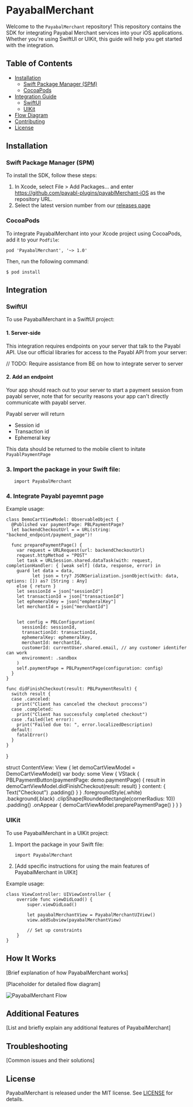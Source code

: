 # PayabalMerchant

Welcome to the `PayabalMerchant` repository! This repository contains the SDK for integrating Payabal Merchant services into your iOS applications. Whether you're using SwiftUI or UIKit, this guide will help you get started with the integration.

## Table of Contents

- [Installation](#installation)
  - [Swift Package Manager (SPM)](#swift-package-manager-spm)
  - [CocoaPods](#cocoapods)
- [Integration Guide](#integration)
  - [SwiftUI](#swiftui)
  - [UIKit](#uikit)
- [Flow Diagram](#flow-diagram)
- [Contributing](#contributing)
- [License](#license)


## Installation

### Swift Package Manager (SPM)

To install the SDK, follow these steps:
1. In Xcode, select File > Add Packages… and enter https://github.com/payabl-plugins/payablMerchant-iOS as the repository URL.
2. Select the latest version number from our [releases page](https://github.com/payabl-plugins/payablMerchant-iOS/releases)

### CocoaPods

To integrate PayabalMerchant into your Xcode project using CocoaPods, add it to your `Podfile`:

    pod 'PayabalMerchant', '~> 1.0'

Then, run the following command:

    $ pod install


## Integration

### **SwiftUI**

To use PayabalMerchant in a SwiftUI project:

#### 1. Server-side

This integration requires endpoints on your server that talk to the Payabl API. Use our official libraries for access to the Payabl API from your server:

// TODO: Require assistance from BE on how to integrate server to server

#### 2. Add an endpoint

Your app should reach out to your server to start a payment session from payabl server, note that
for security reasons your app can't directly communicate with payabl server.

Payabl server will return 
  - Session id
  - Transaction id
  - Ephemeral key
  
This data should be returned to the mobile client to initate `PayablPaymentPage`


### 3. Import the package in your Swift file:

       import PayabalMerchant

### 4. Integrate Payabl payemnt page 

Example usage:

    class DemoCartViewModel: ObservableObject {
      @Published var paymentPage: PBLPaymentPage?
      let backendCheckoutUrl = = URL(string: "backend_endpoint/payment_page")!

      func preparePaymentPage() {
        var request = URLRequest(url: backendCheckoutUrl)
        request.httpMethod = "POST"
        let task = URLSession.shared.dataTask(with: request, completionHandler: { [weak self] (data, response, error) in
        guard let data = data,
              let json = try? JSONSerialization.jsonObject(with: data, options: []) as? [String : Any]
        else { return }
        let sessionId = json["sessionId"]
        let transactionId = json["transactionId"]
        let ephemeralKey = json["empheralKey"]
        let merchantId = json["merchantId"]
        
        
        let config = PBLConfiguration(
          sessionId: sessionId,
          transactionId: transactionId,
          ephemeralKey: ephemeralKey,
          merchantId: merchantId,
          customerId: currentUser.shared.email, // any customer identifer can work
          environment: .sandbox
        )
        self.paymentPage = PBLPaymentPage(configuration: config)
      }
    }
    
    func didFinishCheckout(result: PBLPaymentResult) {
      switch result {
      case .canceled:
        print("Client has canceled the checkout proccess")
      case .completed:
        print("Client has successfuly completed checkout")
      case .failed(let error):
        print("Failed due to: ", error.localizedDescription)
      default:
        fatalError()
      }
    }
  }
  
  struct ContentView: View {
    let demoCartViewModel = DemoCartViewModel()
    var body: some View {
        VStack {
          PBLPaymentButton(paymentPage: demo.paymentPage) { result in
            demoCartViewModel.didFinishCheckout(result: result)
          } content: {
            Text("Checkout")
              .padding()
          }
        }
        .foregroundStyle(.white)
        .background(.black)
        .clipShape(RoundedRectangle(cornerRadius: 10))
        .padding()
        .onAppear { demoCartViewModel.preparePaymentPage() }
    }
  }

### **UIKit**

To use PayabalMerchant in a UIKit project:

1. Import the package in your Swift file:

       import PayabalMerchant

2. [Add specific instructions for using the main features of PayabalMerchant in UIKit]

Example usage:

    class ViewController: UIViewController {
        override func viewDidLoad() {
            super.viewDidLoad()
            
            let payabalMerchantView = PayabalMerchantUIView()
            view.addSubview(payabalMerchantView)
            
            // Set up constraints
        }
    }

## How It Works

[Brief explanation of how PayabalMerchant works]

[Placeholder for detailed flow diagram]

![PayabalMerchant Flow](placeholder_for_flow_diagram.png)

## Additional Features

[List and briefly explain any additional features of PayabalMerchant]

## Troubleshooting

[Common issues and their solutions]

## License

PayabalMerchant is released under the MIT license. See [LICENSE](LICENSE) for details.
